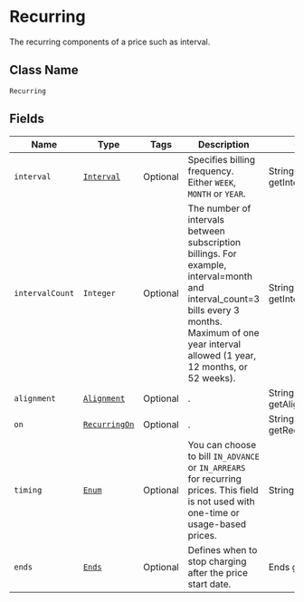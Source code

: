 # Recurring

The recurring components of a price such as interval.

## Class Name
`Recurring`

## Fields

| Name | Type | Tags | Description | Getter |
|  --- | --- | --- | --- | --- |
| `interval` | [`Interval`](/doc/models/interval.md) | Optional | Specifies billing frequency. Either `WEEK`, `MONTH` or `YEAR`. | String getInterval() |
| `intervalCount` | `Integer` | Optional | The number of intervals between subscription billings. For example, interval=month and interval_count=3 bills every 3 months. Maximum of one year interval allowed (1 year, 12 months, or 52 weeks). | String getIntervalCount() |
| `alignment` | [`Alignment`](/doc/models/alignment.md) | Optional | . | String getAlignment() |
| `on` | [`RecurringOn`](/doc/models/recurring-on.md) | Optional | . | String getRecurringOn() |
| `timing` | [`Enum`](/doc/models/timing.md) | Optional | You can choose to bill `IN_ADVANCE` or `IN_ARREARS` for recurring prices. This field is not used with one-time or usage-based prices. | String getTiming() |
| `ends` | [`Ends`](/doc/models/ends.md) | Optional | Defines when to stop charging after the price start date. | Ends getEnds() |
